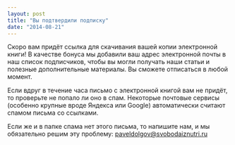 ```yaml
---
layout: post
title: "Вы подтвердили подписку"
date: "2014-08-21"
---
```


Скоро вам придёт ссылка для скачивания вашей копии электронной книги! В качестве бонуса мы добавили ваш адрес электронной почты в наш список подписчиков, чтобы вы могли получать наши статьи и полезные дополнительные материалы. Вы сможете отписаться в любой момент.

Если вдруг в течение часа письмо с электронной книгой вам не придёт, то проверьте не попало ли оно в спам. Некоторые почтовые сервисы (особенно крупные вроде Яндекса или Google) автоматически считают спамом письма со ссылками.

Если же и в папке спама нет этого письма, то напишите нам, и мы обязательно решим эту проблему: [paveldolgov@svobodaiznutri.ru](mailto:paveldolgov@svobodaiznutri.ru)
